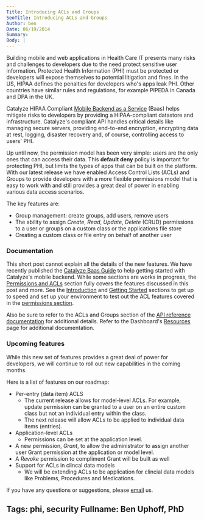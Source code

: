 ```yaml
---
Title: Introducing ACLs and Groups
SeoTitle: Introducing ACLs and Groups
Author: ben
Date: 06/19/2014
Summary: 
Body: |
---
```

Building mobile and web applications in Health Care IT presents many risks and challenges to developers due to the need protect sensitive user information. Protected Health Information (PHI) must be protected or developers will expose themselves to potential litigation and fines. In the US, HIPAA defines the penalties for developers who's apps leak PHI. Other countries have similar rules and regulations, for example PIPEDA in Canada and DPA in the UK.

Catalyze HIPAA Compliant [Mobile Backend as a Service](/baas) (Baas) helps mitigate risks to developers by providing a HIPAA-compliant datastore and infrastructure. Catalyze's compliant API handles critical details like managing secure servers, providing end-to-end encryption, encrypting data at rest, logging, disaster recovery and, of course, controlling access to users' PHI.

Up until now, the permission model has been very simple: users are the only ones that can access their data. This **default deny** policy is important for protecting PHI, but limits the types of apps that can be built on the platform. With our latest release we have enabled Access Control Lists (ACLs) and Groups to provide developers with a more flexible permissions model that is easy to work with and still provides a great deal of power in enabling various data access scenarios.

The key features are:

* Group management: create groups, add users, remove users
* The ability to assign *Create*, *Read*, *Update*, *Delete* (CRUD) permissions to a user or groups on a custom class or the applications file store
* Creating a custom class or file entry on behalf of another user

### Documentation
This short post cannot explain all the details of the new features. We have recently published the [Catalyze Baas Guide](https://docs.catalyze.io/guides/api/latest/) to help getting started with Catalyze's mobile backend. While some sections are works in progress, the [Permissions and ACLs](https://docs.catalyze.io/guides/api/latest/permissions_and_acls/README.html) section fully covers the features discussed in this post and more. See the [Introduction](https://docs.catalyze.io/guides/api/latest/) and [Getting Started](https://docs.catalyze.io/guides/api/latest/getting_started/README.html) sections to get up to speed and set up your environment to test out the ACL features covered in the [permissions section](https://docs.catalyze.io/guides/api/latest/permissions_and_acls/README.html).

Also be sure to refer to the ACLs and Groups section of the [API reference documentation](https://docs.catalyze.io/api/latest/) for additional details. Refer to the Dashboard's [Resources](https://dashboard.catalyze.io/resources) page for additional documentation.

### Upcoming features
While this new set of features provides a great deal of power for developers, we will continue to roll out new capabilities in the coming months.

Here is a list of features on our roadmap:

* Per-entry (data item) ACLS
    * The current release allows for model-level ACLs. For example, update permission can be granted to a user on an entire custom class but not an individual entry within the class.
    * The next release will allow ACLs to be applied to individual data items (entries).
* Application-level ACLs
    * Permissions can be set at the application level.
* A new permission, *Grant*, to allow the administrator to assign another user Grant permission at the application or model level. 
* A *Revoke* permission to compliment Grant will be built as well
* Support for ACLs in clincal data models
    * We will be extending ACLs to be application for clincial data models like Problems, Procedures and Medications.

If you have any questions or suggestions, please [email](mailto:support@catalyze.io) us.

Tags: phi, security
Fullname: Ben Uphoff, PhD
---

